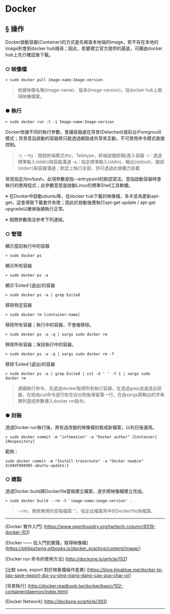 ﻿# Docker 

## § 操作

Docker啟動容器(Container)的方式是先檢查本地端的image，若不存在本地的image則會到docker hub搜尋；因此，若要建立官方提供的基底，可藉由docker hub上先行確認後下載。

### ○ 映像檔
```
> sudo docker pull Image-name:Image-version
```
> 依據映像名稱(Image-name)、版本(Image-version)，從docker hub上取得映像檔案。

### ● 執行
```
> sudo docker run -t -i Image-name:Image-version
```
Docker依據不同的執行參數，會讓容器處在背景(Detached)或前台(Foregroud)模式；背景意旨啟動的容器將只能透過網路或共享來互動，不可使用命令模式直接控制。

> -t, --tty：開啟終端模式(tty，Teletype，終端設備統稱)進入容器
> -i：透過標準輸入(stdin)與容器溝通
> -a：指定標準輸入(stdin)、輸出(stdout)、錯誤(stderr)與容器溝通；默認上執行全部，但可透過此做獨力掛載

常見指定/bin/bash，此項參數是指--entrypoint的默認寫法，意指啟動容器時會執行的應用程式；此參數意思是啟動Linux的標準Shell工具軟體。

※ 在Docker中啟動ubuntu等，從docker hub下載的映像檔，多半並為更新apt-get，這會導致下載套件失敗；因此於啟動後應執行apt-get update / apt-get upgrade以確保後續執行正常。

※ 相關參數用法參考下列連結。

### ○ 管理

顯示當前執行中的容器
```
> sudo docker ps
```

顯示所有容器
```
> sudo docker ps -a
```

顯示'Exited'(退出)的容器
```
> sudo docker ps -a | grep Exited
```
移除特定容器
```
> sudo docker rm [container-name]
```

移除所有容器；執行中的容器，不會被移除。
```
> sudo docker ps -a -q | xargs sudo docker rm
```

移除所有容器；保括執行中的容器。
```
> sudo docker ps -a -q | xargs sudo docker rm -f
```

移除'Exited'(退出)的容器
```
> sudo docker ps -a | grep Exited | cut -d ' ' -f 1 | xargs sudo docker rm
```
> 連續執行命令，先透過docker取得所有執行容器，在透過grep過濾退出容器，在經由cut命令逐行依空白分割後保留第一行，在由xargs將輸出的字串陣列當成參數傳入docker rm指令。

### ● 封裝

透過Docker run執行後，將有過改變的映像檔封裝成新檔案，以利日後運用。
```
> sudo docker commit -m "infomation" -a "Docker author" [Container] [Respository]
```

範例：
```
sudo docker commit -m "Install traceroute" -a "Docker newbie" 3c94df088985 ubuntu-update:1
```

### ○ 建製

透過Docker build將Dockerfile當做建立檔案，逐步將映像檔建立完成。
```
> sudo docker build --rm -t 'image-name:image-version' .
```

> --rm，刪除無用的安裝檔案
> '.'，指定此檔案夾中的Dockerfile為檔案。

-----
[Docker 實作入門] (https://www.openfoundry.org/tw/tech-column/9319-docker-101)

[Docker —— 從入門到實踐，取得映像檔] (https://philipzheng.gitbooks.io/docker_practice/content/image/)

[Docker run 命令的使用方法] (http://dockone.io/article/152)

[比較 save, export 對於映象檔操作差異] (https://blog.hinablue.me/docker-bi-jiao-save-export-dui-yu-ying-xiang-dang-cao-zuo-chai-yi/)

[背景執行] (http://docker.readbook.tw/docker/basic/102-container/daemon/index.html)

[Docker Network] (http://dockone.io/article/393)

-----
